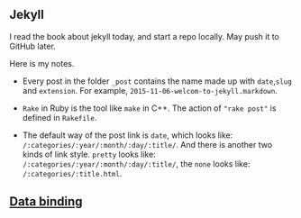## Jekyll
I read the book about jekyll today, and start a repo locally. May push it to GitHub later.

Here is my notes.

- Every post in the folder `_post` contains the name made up with `date`,`slug` and `extension`. For example,
`2015-11-06-welcom-to-jekyll.markdown`.

- `Rake` in Ruby is the tool like `make` in C++. The action of `"rake post"` is defined in `Rakefile`.
- The default way of the post link is `date`, which looks like: `/:categories/:year/:month/:day/:title/`. And there is another two kinds 
of link style. `pretty` looks like: `/:categories/:year/:month/:day/:title/`, the `none` looks like: `/:categories/:title.html`.

## [Data binding](https://blog.stylingandroid.com/data-binding-part-1/)
